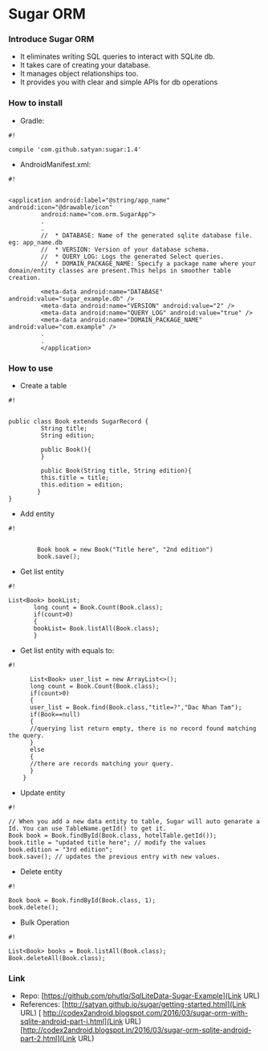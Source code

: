 # Sugar ORM #

### Introduce Sugar ORM ###

* It eliminates writing SQL queries to interact with SQLite db.
* It takes care of creating your database.
* It manages object relationships too.
* It provides you with clear and simple APIs for db operations

### How to install ###

* Gradle:
   


```
#!

compile 'com.github.satyan:sugar:1.4'
```


* AndroidManifest.xml:
        
         


```
#!


<application android:label="@string/app_name" android:icon="@drawable/icon"
         android:name="com.orm.SugarApp">
         .
         .
         //  * DATABASE: Name of the generated sqlite database file. eg: app_name.db
         //  * VERSION: Version of your database schema.
         //  * QUERY_LOG: Logs the generated Select queries.
         //  * DOMAIN_PACKAGE_NAME: Specify a package name where your domain/entity classes are present.This helps in smoother table creation.

         <meta-data android:name="DATABASE" android:value="sugar_example.db" />
         <meta-data android:name="VERSION" android:value="2" />
         <meta-data android:name="QUERY_LOG" android:value="true" />
         <meta-data android:name="DOMAIN_PACKAGE_NAME" android:value="com.example" />
         .
         .
         </application>
```



### How to use ###

* Create a table

```
#!


public class Book extends SugarRecord {
         String title;
         String edition;

         public Book(){
         }

         public Book(String title, String edition){
         this.title = title;
         this.edition = edition;
        }
}

```




* Add entity

       

```
#!


        Book book = new Book("Title here", "2nd edition")
        book.save();
```



        
* Get list entity



  
       
```
#!

List<Book> bookList;  
       long count = Book.Count(Book.class);
       if(count>0)  
       {  
       bookList= Book.listAll(Book.class);  
       }  

```





* Get list entity with equals to:     
    


   
```
#!

      List<Book> user_list = new ArrayList<>();
      long count = Book.Count(Book.class);
      if(count>0)  
      {  
      user_list = Book.find(Book.class,"title=?","Dac Nhan Tam");  
      if(Book==null)  
      {  
      //querying list return empty, there is no record found matching the query.  
      }  
      else  
      {  
      //there are records matching your query.   
      }  
    }
```

 * Update entity





```
#!

// When you add a new data entity to table, Sugar will auto genarate a Id. You can use TableName.getId() to get it. 
Book book = Book.findById(Book.class, hotelTable.getId());
book.title = "updated title here"; // modify the values
book.edition = "3rd edition";
book.save(); // updates the previous entry with new values.
```



 * Delete entity





```
#!

Book book = Book.findById(Book.class, 1);
book.delete();

```

 
 * Bulk Operation


```
#!

List<Book> books = Book.listAll(Book.class);
Book.deleteAll(Book.class);
```




### Link ###

* Repo: [https://github.com/phutlq/SqlLiteData-Sugar-Example](Link URL)
* References: [http://satyan.github.io/sugar/getting-started.html](Link URL)
             [ http://codex2android.blogspot.com/2016/03/sugar-orm-with-sqlite-android-part-i.html](Link URL)
              [http://codex2android.blogspot.in/2016/03/sugar-orm-sqlite-android-part-2.html](Link URL)